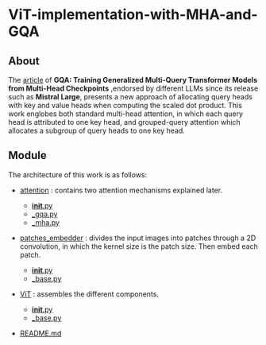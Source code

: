# ViT-implementation-with-MHA-and-GQA

<!-- ABOUT -->
## About
The [article](https://arxiv.org/pdf/2305.13245.pdf) of **GQA: Training Generalized Multi-Query Transformer Models from Multi-Head Checkpoints** ,endorsed by different LLMs since its release such as **Mistral Large**, presents a new approach of allocating query heads with key and value heads when computing the scaled dot product.
This work englobes both standard multi-head attention, in which each query head is attributed to one key head, and grouped-query attention which allocates a subgroup of query heads to one key head.

<!-- <p align="right">(<a href="#top">back to top</a>)</p> -->

<!-- Module -->
## Module
The architecture of this work is as follows:

 * [attention](/attention) : contains two attention mechanisms explained later.
    * [__init__.py](/attention/__init__.py)
    * [_gqa.py](/attention/_gqa.py)
    * [_mha.py](/attention/_mha.py)

 * [patches_embedder](/patches_embedder) : divides the input images into patches through a 2D convolution, in which the kernel size is the patch size. Then embed each patch.
    * [__init__.py](/patches_embedder/__init__.py)
    * [_base.py](/patches_embedder/_base.py) 
  
 * [ViT](/ViT) : assembles the different components.
    * [__init__.py](/ViT/__init__.py)
    * [_base.py](/ViT/_base.py)
  
 * [README.md](/README.md)

<!-- <p align="right">(<a href="#top">back to top</a>)</p> -->






